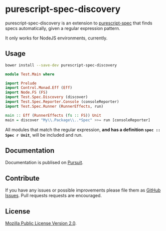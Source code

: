 # purescript-spec-discovery

purescript-spec-discovery is an extension to
[purescript-spec](https://github.com/owickstrom/purescript-spec) that finds
specs automatically, given a regular expression pattern.

It only works for NodeJS environments, currently.

## Usage

```bash
bower install --save-dev purescript-spec-discovery
```

```purescript
module Test.Main where

import Prelude
import Control.Monad.Eff (Eff)
import Node.FS (FS)
import Test.Spec.Discovery (discover)
import Test.Spec.Reporter.Console (consoleReporter)
import Test.Spec.Runner (RunnerEffects, run)

main :: Eff (RunnerEffects (fs :: FS)) Unit
main = discover "My\\.Package\\..*Spec" >>= run [consoleReporter]
```

All modules that match the regular expression, **and has a definition
`spec :: Spec r Unit`**, will be included and run.

## Documentation

Documentation is publised on [Pursuit](https://pursuit.purescript.org/packages/purescript-spec-discovery).

## Contribute

If you have any issues or possible improvements please file them as
[GitHub Issues](https://github.com/owickstrom/purescript-spec-mocha/issues).
Pull requests requests are encouraged.

## License

[Mozilla Public License Version 2.0](LICENSE).
